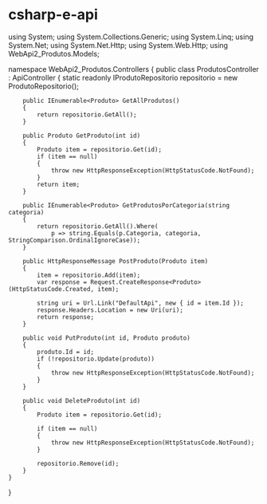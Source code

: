 # csharp-e-api


using System;
using System.Collections.Generic;
using System.Linq;
using System.Net;
using System.Net.Http;
using System.Web.Http;
using WebApi2_Produtos.Models;

namespace WebApi2_Produtos.Controllers
{
    public class ProdutosController : ApiController
    {
        static readonly IProdutoRepositorio repositorio = new ProdutoRepositorio();

        public IEnumerable<Produto> GetAllProdutos()
        {
            return repositorio.GetAll();
        }

        public Produto GetProduto(int id)
        {
            Produto item = repositorio.Get(id);
            if (item == null)
            {
                throw new HttpResponseException(HttpStatusCode.NotFound);
            }
            return item;
        }

        public IEnumerable<Produto> GetProdutosPorCategoria(string categoria)
        {
            return repositorio.GetAll().Where(
                p => string.Equals(p.Categoria, categoria, StringComparison.OrdinalIgnoreCase));
        }

        public HttpResponseMessage PostProduto(Produto item)
        {
            item = repositorio.Add(item);
            var response = Request.CreateResponse<Produto>(HttpStatusCode.Created, item);

            string uri = Url.Link("DefaultApi", new { id = item.Id });
            response.Headers.Location = new Uri(uri);
            return response;
        }

        public void PutProduto(int id, Produto produto)
        {
            produto.Id = id;
            if (!repositorio.Update(produto))
            {
                throw new HttpResponseException(HttpStatusCode.NotFound);
            }
        }

        public void DeleteProduto(int id)
        {
            Produto item = repositorio.Get(id);

            if (item == null)
            {
                throw new HttpResponseException(HttpStatusCode.NotFound);
            }

            repositorio.Remove(id);
        }
    }
}
